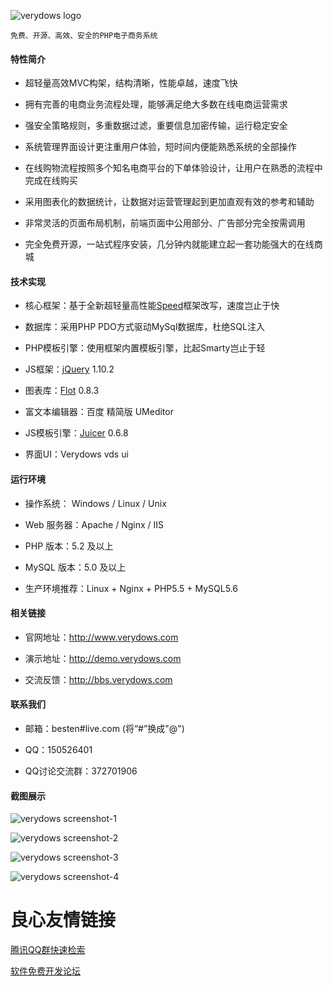 ![verydows logo](http://www.verydows.com/public/index/images/logo.gif)  
```
免费、开源、高效、安全的PHP电子商务系统
```


#### 特性简介

* 超轻量高效MVC构架，结构清晰，性能卓越，速度飞快
 
* 拥有完善的电商业务流程处理，能够满足绝大多数在线电商运营需求

* 强安全策略规则，多重数据过滤，重要信息加密传输，运行稳定安全

* 系统管理界面设计更注重用户体验，短时间内便能熟悉系统的全部操作

* 在线购物流程按照多个知名电商平台的下单体验设计，让用户在熟悉的流程中完成在线购买

* 采用图表化的数据统计，让数据对运营管理起到更加直观有效的参考和辅助

* 非常灵活的页面布局机制，前端页面中公用部分、广告部分完全按需调用

* 完全免费开源，一站式程序安装，几分钟内就能建立起一套功能强大的在线商城


#### 技术实现

* 核心框架：基于全新超轻量高性能[Speed](https://github.com/SpeedPHP/speed)框架改写，速度岂止于快
 
* 数据库：采用PHP PDO方式驱动MySql数据库，杜绝SQL注入

* PHP模板引擎：使用框架内置模板引擎，比起Smarty岂止于轻

* JS框架：[jQuery](https://github.com/jquery/jquery) 1.10.2

* 图表库：[Flot](https://github.com/flot/flot) 0.8.3

* 富文本编辑器：百度 精简版 UMeditor

* JS模板引擎：[Juicer](https://github.com/PaulGuo/Juicer) 0.6.8

* 界面UI：Verydows vds ui


#### 运行环境

* 操作系统： Windows / Linux / Unix
 
* Web 服务器：Apache / Nginx / IIS

* PHP 版本：5.2 及以上

* MySQL 版本：5.0 及以上

* 生产环境推荐：Linux + Nginx + PHP5.5 + MySQL5.6


#### 相关链接

* 官网地址：http://www.verydows.com 

* 演示地址：http://demo.verydows.com

* 交流反馈：http://bbs.verydows.com


#### 联系我们

* 邮箱：besten#live.com (将“#”换成"@")

* QQ：150526401

* QQ讨论交流群：372701906



#### 截图展示

![verydows screenshot-1](http://www.verydows.com/images/demo/gitshort-1.jpg)

![verydows screenshot-2](http://www.verydows.com/images/demo/gitshort-2.jpg)

![verydows screenshot-3](http://www.verydows.com/images/demo/gitshort-3.jpg)

![verydows screenshot-4](http://www.verydows.com/images/demo/gitshort-4.jpg)


 # 良心友情链接

[腾讯QQ群快速检索](http://u.720life.cn/s/8cf73f7c)

[软件免费开发论坛](http://u.720life.cn/s/bbb01dc0)